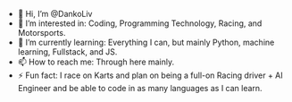 - 👋 Hi, I’m @DankoLiv
- 👀 I’m interested in: Coding, Programming Technology, Racing, and Motorsports.
- 🌱 I’m currently learning: Everything I can, but mainly Python, machine learning, Fullstack, and JS.
- 📫 How to reach me: Through here mainly.
- ⚡ Fun fact: I race on Karts and plan on being a full-on Racing driver + AI Engineer and be able to code in as many languages as I can learn.


